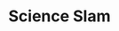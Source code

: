 ---
id: "science-slam" # nochmal überlegen
method: "Einmalige außerkurrikulare Veranstaltung"
institution: "Fakultät für Wirtschafts- und Sozialwissenschaften"
title: "Science Slam"
title_project:
title_short: "Science Slam"
period: "Sep 24 ­­- Sep 25 (12 months)"
foerderlinie: "Fachübergreifende Data Literacy Education"
round: "3"
lecture2go:
uhh_url: "https://www.hcl.uni-hamburg.de/ddlitlab/data-literacy-lehrlabor/dritte-foerderrunde/04-science-slam.html, https://www.hcl.uni-hamburg.de/ddlitlab/news/2025-06-11-science-slam.html"
contributors:
mentors: "Larissa Gebken"
quote:
text: |
    ### Ausrichtung des Projekts

    Das Projekt bietet ein niederschwelliges Angebot für Schüler:innen zu den Themen Nachhaltigkeit, Daten und Digitalisierung. Ein zentrales Ziel des Projekts ist es, insbesondere FLINTA-Teilnehmer:innen für Data Literacy-Themen zu begeistern, indem der Fokus auf Nachhaltigkeit gelegt wird. Durch diese Verbindung sollen das Interesse und die Beteiligung dieser Gruppe an den relevanten Themen der digitalen Welt geweckt und gleichzeitig ein tieferes Verständnis für nachhaltige Ansätze entwickelt werden.

    ### Lehrperspektiven
    
    Wie ist die Veranstaltung gelaufen? Wie war sie didaktisch aufgebaut, welches Feedback gab es seitens der Studierenden? Und welchen Tipp möchten Sie anderen Lehrenden auf den Weg geben, wenn diese ein ähnliches Lehrprojekt planen? Diese und weitere Fragen beantworten Philipp Bach und Gangli Tan im Interview:

    ### Projektumsetzung

    Das Projekt beginnt damit, potenzielle Science Slammer:innen zu finden, die sich mit Themen rund um Nachhaltigkeit, Daten und Digitalisierung beschäftigen. Dabei wird ein besonderer Fokus auf die Unterstützung von Science Slam Neulingen gelegt, indem ihnen ein Workshop zur Vortragsvorbereitung angeboten wird. Nach der intensiven Vorbereitung folgt die Durchführung des Science Slams, bei dem die Teilnehmer:innen ihr Wissen und ihre Präsentationsfähigkeiten unter Beweis stellen können. Abschließend wird das Projekt durch eine Evaluation von den Teilnehmenden begleitet, deren Ergebnisse ausgewertet werden, um die Wirkung und den Erfolg der Veranstaltung zu bewerten.

image: "https://www.hcl.uni-hamburg.de/16954393/alexander-sinn-kgltfcgfc28-unsplash-733x414-b3579c0bf0dbc8eb96973d5799eec2683cf31ced.jpg"
image_credit: "Alexander Sinn / unsplash"
link_external:
stine:
---